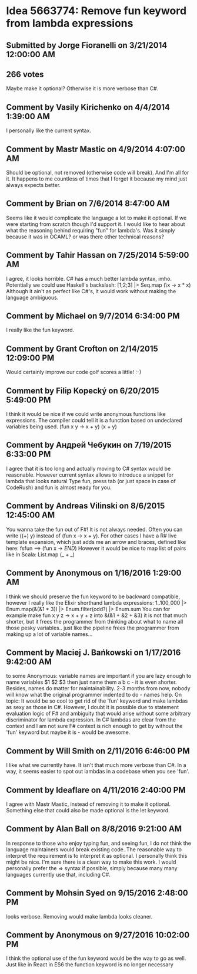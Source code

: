 # Idea 5663774: Remove fun keyword from lambda expressions

## Submitted by Jorge Fioranelli on 3/21/2014 12:00:00 AM

## 266 votes

Maybe make it optional?
Otherwise it is more verbose than C#.


## Comment by Vasily Kirichenko on 4/4/2014 1:39:00 AM

I personally like the current syntax.

## Comment by Mastr Mastic on 4/9/2014 4:07:00 AM

Should be optional, not removed (otherwise code will break).
And I'm all for it.
It happens to me countless of times that I forget it because my mind just always expects better.

## Comment by Brian on 7/6/2014 8:47:00 AM

Seems like it would complicate the language a lot to make it optional. If we were starting from scratch though I'd support it. I would like to hear about what the reasoning behind requiring "fun" for lambda's. Was it simply because it was in OCAML? or was there other technical reasons?

## Comment by Tahir Hassan on 7/25/2014 5:59:00 AM

I agree, it looks horrible. C# has a much better lambda syntax, imho.
Potentially we could use Haskell's backslash:
[1;2;3] |> Seq.map (\x -> x * x)
Although it ain't as perfect like C#'s, it would work without making the language ambiguous.

## Comment by Michael on 9/7/2014 6:34:00 PM

I really like the fun keyword.

## Comment by Grant Crofton on 2/14/2015 12:09:00 PM

Would certainly improve our code golf scores a little! :-)

## Comment by Filip Kopecký on 6/20/2015 5:49:00 PM

I think it would be nice if we could write anonymous functions like expressions. The compiler could tell it is a function based on undeclared variables being used.
(fun x y -> x + y)
(x + y)

## Comment by Андрей Чебукин on 7/19/2015 6:33:00 PM

I agree that it is too long and actually moving to C# syntax would be reasonable.
However current syntax allows to introduce a snippet for lambda that looks natural
Type fun, press tab (or just space in case of CodeRush) and fun is almost ready for you.

## Comment by Andreas Vilinski on 8/6/2015 12:45:00 AM

You wanna take the fun out of F#!
It is not always needed. Often you can write ((+) y) instead of (fun x -> x + y). For other cases I have a R# live template expansion, which just adds me an arrow and braces, defined like here:
fsfun ==> (fun x -> $END$)
However it would be nice to map list of pairs like in Scala: List.map (_ + _)

## Comment by Anonymous on 1/16/2016 1:29:00 AM

I think we should preserve the fun keyword to be backward compatible, however
I really like the Elixir shorthand lambda expressions:
1..100_000 |> Enum.map(&(&1 * 3)) |> Enum.filter(odd?) |> Enum.sum
You can for example make
fun x y z -> x + y + z
into
&(&1 + &2 + &3)
it is not that much shorter, but it frees the programmer from thinking about what to name all those pesky variables.. just like the pipeline frees the programmer from making up a lot of variable names...

## Comment by Maciej J. Bańkowski on 1/17/2016 9:42:00 AM

to some Anonymous: variable names are important
if you are lazy enough to name variables $1 $2 $3 then just name them a b c - it is even shorter.
Besides, names do matter for maintainability. 2-3 months from now, nobody will know what the original programmer indented to do - names help.
On topic: It would be so cool to get rid of the 'fun' keyword and make lambdas as sexy as those in C#. However, I doubt it is possible due to statement evaluation logic of F# and ambiguity that would arise without some arbitrary discriminator for lambda expression.
In C# lambdas are clear from the context and I am not sure F# context is rich enough to get by without the 'fun' keyword but maybe it is - would be awesome.

## Comment by Will Smith on 2/11/2016 6:46:00 PM

I like what we currently have. It isn't that much more verbose than C#. In a way, it seems easier to spot out lambdas in a codebase when you see 'fun'.

## Comment by Ideaflare on 4/11/2016 2:40:00 PM

I agree with Mastr Mastic, instead of removing it to make it optional.
Something else that could also be made optional is the let keyword.

## Comment by Alan Ball on 8/8/2016 9:21:00 AM

In response to those who enjoy typing fun, and seeing fun, I do not think the language maintainers would break existing code. The reasonable way to interpret the requirement is to interpret it as optional. I personally think this might be nice. I'm sure there is a clean way to make this work. I would personally prefer the => syntax if possible, simply because many many languages currently use that, including C#.

## Comment by Mohsin Syed on 9/15/2016 2:48:00 PM

looks verbose. Removing would make lambda looks cleaner.

## Comment by Anonymous on 9/27/2016 10:02:00 PM

I think the optional use of the fun keyword would be the way to go as well. Just like in React in ES6 the function keyword is no longer necessary
